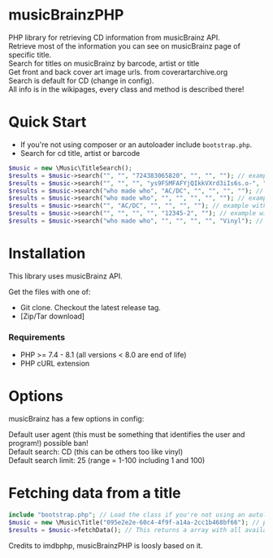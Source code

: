 musicBrainzPHP
=======

PHP library for retrieving CD information from musicBrainz API.<br>
Retrieve most of the information you can see on musicBrainz page of specific title.<br>
Search for titles on musicBrainz by barcode, artist or title<br>
Get front and back cover art image urls. from coverartarchive.org<br>
Search is default for CD (change in config).<br>
All info is in the wikipages, every class and method is described there!


Quick Start
===========

* If you're not using composer or an autoloader include `bootstrap.php`.
* Search for cd title, artist or barcode
```php
$music = new \Music\TitleSearch();
$results = $music->search("", "", "724383065820", "", "", ""); // example with barcode (title and artist are ignored)
$results = $music->search("", "", "", "ys9FSMFAFYjQIkkVXrd3iIs6s.o-", "", ""); // example with discid only
$results = $music->search("who made who", "AC/DC", "", "", "", ""); // example with CD title and artist
$results = $music->search("who made who", "", "", "", "", ""); // example with CD title only
$results = $music->search("", "AC/DC", "", "", "", ""); // example with artist only
$results = $music->search("", "", "", "", "12345-2", ""); // example with CD catalog number only
$results = $music->search("who made who", "", "", "", "", "Vinyl"); // example with format override
```


Installation
============

This library uses musicBrainz API.

Get the files with one of:
* Git clone. Checkout the latest release tag.
* [Zip/Tar download]

### Requirements
* PHP >= 7.4 - 8.1 (all versions < 8.0 are end of life)
* PHP cURL extension


Options
=============

musicBrainz has a few options in config:

Default user agent (this must be something that identifies the user and program!) possible ban!<br>
Default search: CD (this can be others too like vinyl)<br>
Default search limit: 25 (range = 1-100 including 1 and 100)<br>


Fetching data from a title
====================

```php
include "bootstrap.php"; // Load the class if you're not using an autoloader
$music = new \Music\Title("095e2e2e-60c4-4f9f-a14a-2cc1b468bf66"); // parameter is the found musicBrainz id from search)
$results = $music->fetchData(); // This returns a array with all available info of this title
```

Credits to imdbphp, musicBrainzPHP is loosly based on it.
